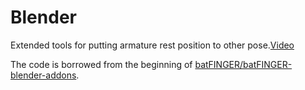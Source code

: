 # Blender

Extended tools for putting armature rest position to other pose.[Video](https://www.youtube.com/watch?v=p1w31_KyZLc)

The code is borrowed from the beginning of [batFINGER/batFINGER-blender-addons](https://github.com/batFINGER/batFINGER-blender-addons).
